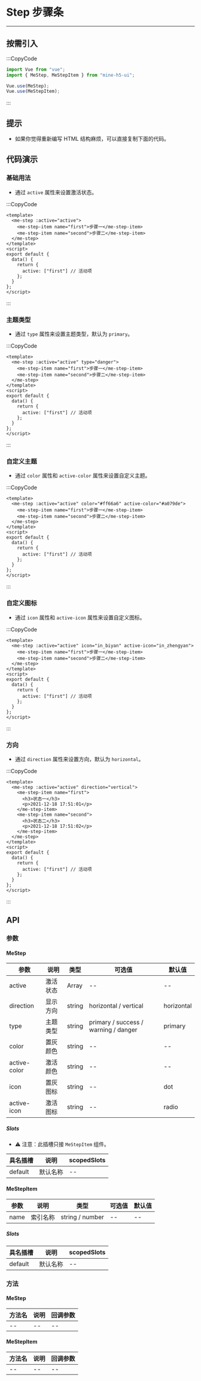 # Step 步骤条

---

## 按需引入

:::CopyCode

```JavaScript
import Vue from "vue";
import { MeStep, MeStepItem } from "mine-h5-ui";

Vue.use(MeStep);
Vue.use(MeStepItem);
```

:::

## 提示

- 如果你觉得重新编写 HTML 结构麻烦，可以直接复制下面的代码。

## 代码演示

### 基础用法

- 通过 `active` 属性来设置激活状态。

:::CopyCode

```Vue
<template>
  <me-step :active="active">
    <me-step-item name="first">步骤一</me-step-item>
    <me-step-item name="second">步骤二</me-step-item>
  </me-step>
</template>
<script>
export default {
  data() {
    return {
      active: ["first"] // 活动项
    };
  }
};
</script>
```

:::

### 主题类型

- 通过 `type` 属性来设置主题类型，默认为 `primary`。

:::CopyCode

```Vue
<template>
  <me-step :active="active" type="danger">
    <me-step-item name="first">步骤一</me-step-item>
    <me-step-item name="second">步骤二</me-step-item>
  </me-step>
</template>
<script>
export default {
  data() {
    return {
      active: ["first"] // 活动项
    };
  }
};
</script>
```

:::

### 自定义主题

- 通过 `color` 属性和 `active-color` 属性来设置自定义主题。

:::CopyCode

```Vue
<template>
  <me-step :active="active" color="#ff66a6" active-color="#a079de">
    <me-step-item name="first">步骤一</me-step-item>
    <me-step-item name="second">步骤二</me-step-item>
  </me-step>
</template>
<script>
export default {
  data() {
    return {
      active: ["first"] // 活动项
    };
  }
};
</script>
```

:::

### 自定义图标

- 通过 `icon` 属性和 `active-icon` 属性来设置自定义图标。

:::CopyCode

```Vue
<template>
  <me-step :active="active" icon="in_biyan" active-icon="in_zhengyan">
    <me-step-item name="first">步骤一</me-step-item>
    <me-step-item name="second">步骤二</me-step-item>
  </me-step>
</template>
<script>
export default {
  data() {
    return {
      active: ["first"] // 活动项
    };
  }
};
</script>
```

:::

### 方向

- 通过 `direction` 属性来设置方向，默认为 `horizontal`。

:::CopyCode

```Vue
<template>
  <me-step :active="active" direction="vertical">
    <me-step-item name="first">
      <h3>状态一</h3>
      <p>2021-12-18 17:51:01</p>
    </me-step-item>
    <me-step-item name="second">
      <h3>状态二</h3>
      <p>2021-12-18 17:51:02</p>
    </me-step-item>
  </me-step>
</template>
<script>
export default {
  data() {
    return {
      active: ["first"] // 活动项
    };
  }
};
</script>
```

:::

## API

### 参数

#### MeStep

| 参数         | 说明     | 类型   | 可选值                               | 默认值     |
| ------------ | -------- | ------ | ------------------------------------ | ---------- |
| active       | 激活状态 | Array  | --                                   | --         |
| direction    | 显示方向 | string | horizontal / vertical                | horizontal |
| type         | 主题类型 | string | primary / success / warning / danger | primary    |
| color        | 置灰颜色 | string | --                                   | --         |
| active-color | 激活颜色 | string | --                                   | --         |
| icon         | 置灰图标 | string | --                                   | dot        |
| active-icon  | 激活图标 | string | --                                   | radio      |

##### Slots

- ⚠ 注意：此插槽只接 `MeStepItem` 组件。

| 具名插槽 | 说明     | scopedSlots |
| -------- | -------- | ----------- |
| default  | 默认名称 | --          |

#### MeStepItem

| 参数 | 说明     | 类型            | 可选值 | 默认值 |
| ---- | -------- | --------------- | ------ | ------ |
| name | 索引名称 | string / number | --     | --     |

##### Slots

| 具名插槽 | 说明     | scopedSlots |
| -------- | -------- | ----------- |
| default  | 默认名称 | --          |

### 方法

#### MeStep

| 方法名 | 说明 | 回调参数 |
| ------ | ---- | -------- |
| --     | --   | --       |

#### MeStepItem

| 方法名 | 说明 | 回调参数 |
| ------ | ---- | -------- |
| --     | --   | --       |
